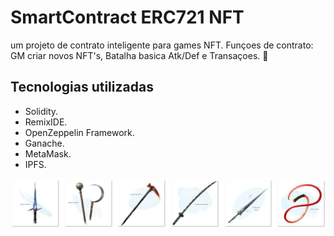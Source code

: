 # SmartContract ERC721 NFT
um projeto de contrato inteligente para games NFT.
Funçoes de contrato: GM criar novos NFT's, Batalha basica Atk/Def e Transaçoes. 💢

## Tecnologias utilizadas
- Solidity.
- RemixIDE.
- OpenZeppelin Framework. 
- Ganache.
- MetaMask.
- IPFS.

<img src="./weapons.JPG" alt="Imagem Exemplo NFT">